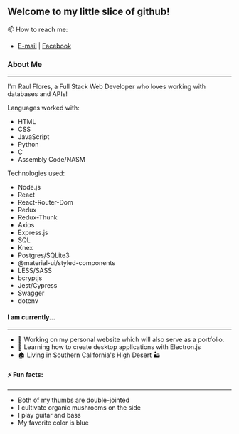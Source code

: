 ## Welcome to my little slice of github!
📫 How to reach me: 
- [E-mail](raulefloresjr@gmail.com) | [Facebook](https://www.facebook.com/raul.e.flores93)


### About Me
---
I'm Raul Flores, a Full Stack Web Developer who loves working with databases and APIs! 

Languages worked with:
  - HTML
  - CSS
  - JavaScript
  - Python
  - C
  - Assembly Code/NASM

Technologies used:
  - Node.js 
  - React
  - React-Router-Dom
  - Redux
  - Redux-Thunk
  - Axios
  - Express.js
  - SQL
  - Knex
  - Postgres/SQLite3
  - @material-ui/styled-components
  - LESS/SASS
  - bcryptjs
  - Jest/Cypress
  - Swagger
  - dotenv

#### I am currently...
---
- 🔭 Working on my personal website which will also serve as a portfolio.
- 🌱 Learning how to create desktop applications with Electron.js
- 🏠 Living in Southern California's High Desert 🏜️

#### ⚡ Fun facts:
---
 - Both of my thumbs are double-jointed
 - I cultivate organic mushrooms on the side
 - I play guitar and bass
 - My favorite color is blue
 
 <!--
**rauleflores/rauleflores** is a ✨ _special_ ✨ repository because its `README.md` (this file) appears on your GitHub profile.

Here are some ideas to get you started:

- 🔭 I’m currently working on ...
- 🌱 I’m currently learning ...
- 👯 I’m looking to collaborate on ...
- 🤔 I’m looking for help with ...
- 💬 Ask me about ...
- 📫 How to reach me: ...
- 😄 Pronouns: ...
- ⚡ Fun fact: ...
-->
